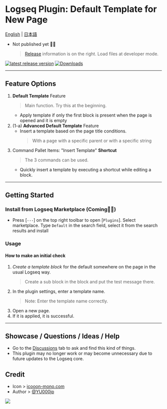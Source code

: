# Logseq Plugin: Default Template for New Page

[English](https://github.com/YU000jp/logseq-plugin-default-template) | [日本語](https://github.com/YU000jp/logseq-plugin-default-template/blob/main/readme.ja.md)

- Not published yet 👷🚧
  > [Release](https://github.com/YU000jp/logseq-plugin-default-template/releases) information is on the right. Load files at developer mode.

[![latest release version](https://img.shields.io/github/v/release/YU000jp/logseq-plugin-default-template)](https://github.com/YU000jp/logseq-plugin-default-template/releases)
[![Downloads](https://img.shields.io/github/downloads/YU000jp/logseq-plugin-default-template/total.svg)](https://github.com/YU000jp/logseq-plugin-default-template/releases)
<!-- Published 2024 -->

---

## Feature Options

1. **Default Template** Feature
   > Main function. Try this at the beginning.
   - Apply template if only the first block is present when the page is opened and it is empty
1. (1-a) **Advanced Default Template** Feature
   - Insert a template based on the page title conditions.
     > With a page with a specific parent or with a specific string
1. Command Pallet Items: "Insert Template" **Shortcut**
   > The 3 commands can be used.
   - Quickly insert a template by executing a shortcut while editing a block.

---

## Getting Started

### Install from Logseq Marketplace (Coming👷🚧)

- Press [`---`] on the top right toolbar to open [`Plugins`]. Select marketplace. Type `Default` in the search field, select it from the search results and install

### Usage

#### How to make an initial check

1. *Create a template block* for the default somewhere on the page in the usual Logseq way.
   > Create a sub block in the block and put the test message there.
1. In the plugin settings, enter a template name.
   > Note: Enter the template name correctly.
1. Open a new page.
1. If it is applied, it is successful.

---

## Showcase / Questions / Ideas / Help

- Go to the [Discussions](https://github.com/YU000jp/logseq-plugin-default-template/discussions) tab to ask and find this kind of things.
- This plugin may no longer work or may become unnecessary due to future updates to the Logseq core.

## Credit

- Icon > [icooon-mono.com](https://icooon-mono.com/11304-%e3%82%a2%e3%83%b3%e3%82%b1%e3%83%bc%e3%83%88%e7%94%a8%e7%b4%99%e3%81%ae%e3%82%a2%e3%82%a4%e3%82%b3%e3%83%b3%e7%b4%a0%e6%9d%90/)
- Author > [@YU000jp](https://github.com/YU000jp)

<a href="https://www.buymeacoffee.com/yu000japan"><img src="https://img.buymeacoffee.com/button-api/?text=Buy me a pizza&emoji=🍕&slug=yu000japan&button_colour=FFDD00&font_colour=000000&font_family=Poppins&outline_colour=000000&coffee_colour=ffffff" /></a>
